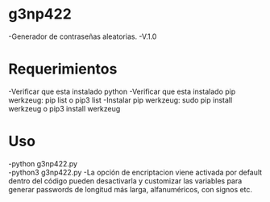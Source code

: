 # g3np422
-Generador de contraseñas aleatorias.
-V.1.0
# Requerimientos
-Verificar que esta instalado python
-Verificar que esta instalado pip werkzeug: pip list o pip3 list
-Instalar pip werkzeug: sudo pip install werkzeug o pip3 install werkzeug
# Uso
-python g3np422.py  
-python3 g3np422.py
-La opción de encriptacion viene activada por default dentro del código pueden desactivarla y customizar las variables para generar passwords de longitud más larga, alfanuméricos, con signos  etc.
